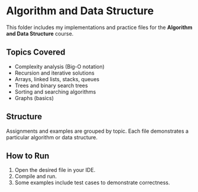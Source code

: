 # Algorithm and Data Structure

This folder includes my implementations and practice files for the **Algorithm and Data Structure** course.

## Topics Covered
- Complexity analysis (Big-O notation)  
- Recursion and iterative solutions  
- Arrays, linked lists, stacks, queues  
- Trees and binary search trees  
- Sorting and searching algorithms  
- Graphs (basics)  

## Structure
Assignments and examples are grouped by topic. Each file demonstrates a particular algorithm or data structure.

## How to Run
1. Open the desired file in your IDE.
2. Compile and run.
3. Some examples include test cases to demonstrate correctness.
